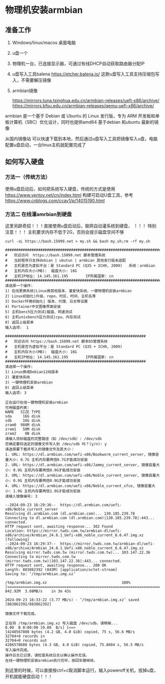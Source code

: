 # 物理机安装armbian

## 准备工作

1. Windows/linux/macos 桌面电脑
2. u盘一个
3. 物理机一台，已连接显示器，可通过有线DHCP自动获取路由器分配IP
4. u盘写入工具balena  https://etcher.balena.io/ 这款u盘写入工具支持压缩包写入，不需要解压镜像
5. armbian镜像
   
   https://mirrors.tuna.tsinghua.edu.cn/armbian-releases/uefi-x86/archive/
   https://mirrors.bfsu.edu.cn/armbian-releases/qemu-uefi-x86/archive/

armbian  是一个基于 Debian 或 Ubuntu 的 Linux 发行版，专为 ARM 开发板和单板计算机（SBC）优化设计，同时也提供amd64  基于debian 和ubuntu 最新的镜像

从国内镜像站 可以快速下载到本地，然后通过u盘写入工具把镜像写入u盘，电脑配置u盘启动，一台linux主机就配置完成了

## 如何写入硬盘

### 方法一（传统方法）

使用u盘启动后，如何把系统写入硬盘，传统的方式是使用 https://www.ventoy.net/cn/index.html 构建可启动U盘工具，参考 https://www.cnblogs.com/ccav1/p/14015190.html



### 方法二 在线灌amrbian到硬盘
这里另辟奇招！！！直接使用u盘启动后，联网自动灌系统到硬盘，
！！！ 特别注意！！！
主机要求内存不低于2G，否则会提示磁盘空间不够

```
curl -sL https://bash.15099.net > my.sh && bash my.sh;rm -rf my.sh

##################################################################################
#   欢迎访问  https://bash.15099.net 脚本管理系统
#   当前程序只支持debian | ubutun | armbian 其他发行版未适配
#   主机是否为虚拟平台：是 Standard PC (Q35 + ICH9, 2009)   系统：armbian
#   主机内存大小(MB):  磁盘大小: 16G
#   主机IP地址: 14.145.161.195        IP所属国家: cn
##################################################################################
请选择一个操作:
1) 在线更换系统|Linux换其他版本、灌爱快系统、一键物理机安装armbian
2) Linux初始化|升级、repo、时区、时间、主机名等
3) Docker环境初始化| 版本、代理、日志等设置
4) Portainer中文图像界面安装
5) 主机bench压力测试|磁盘、网速测试
6) 主机unixbench压力测试|cpu、内存测试
0) 返回上级菜单
输入选项:  1

################################################################
#   欢迎访问 https://bash.15099.net 脚本OS管理系统
#   主机是否为虚拟平台：是 Standard PC (Q35 + ICH9, 2009)
#   主机内存大小(MB):  磁盘大小: 16G
#   主机IP地址: 14.145.161.195        IP所属国家: cn
################################################################
请选择一个操作:
1) Linux换成Debian12纯版本
2) 灌爱快系统
3) 一键物理机安装armbian
0) 返回上级菜单
输入选项: 3

正在运行在线一键物理机安装armbian
可用磁盘列表:
NAME   SIZE TYPE
sda     16G disk
sdb     16G disk
zram0  988M disk
zram1   50M disk
zram2    0B disk
请输入目标磁盘的完整路径（如 /dev/sdb）: /dev/sdb
您确定要将选定的镜像文件写入到 /dev/sdb 吗？(y/n): y
请选择要下载并写入的镜像文件及其大小：
1. URL: https://dl.armbian.com/uefi-x86/Bookworm_current_server, 镜像容量大小: 0.7G 主机内存要两倍0.7G才能成功安装
2. URL: https://dl.armbian.com/uefi-x86/Jammy_current_server, 镜像容量大小: 0.9G 主机内存要两倍0.9G才能成功安装
3. URL: https://dl.armbian.com/uefi-x86/Noble_current_server, 镜像容量大小: 0.9G 主机内存要两倍0.9G才能成功安装
4. URL: https://dl.armbian.com/uefi-x86/Noble_current_xfce, 镜像容量大小: 1.9G 主机内存要两倍1.9G才能成功安装
请输入镜像编号: 3

--2024-09-23 16:29:36--  https://dl.armbian.com/uefi-x86/Noble_current_server
Resolving dl.armbian.com (dl.armbian.com)... 130.185.239.78
Connecting to dl.armbian.com (dl.armbian.com)|130.185.239.78|:443... connected.
HTTP request sent, awaiting response... 302 Found
Location: https://mirror.twds.com.tw/armbian-dl/uefi-x86/archive/Armbian_24.8.1_Uefi-x86_noble_current_6.6.47.img.xz [following]
--2024-09-23 16:29:37--  https://mirror.twds.com.tw/armbian-dl/uefi-x86/archive/Armbian_24.8.1_Uefi-x86_noble_current_6.6.47.img.xz
Resolving mirror.twds.com.tw (mirror.twds.com.tw)... 103.147.22.36
Connecting to mirror.twds.com.tw (mirror.twds.com.tw)|103.147.22.36|:443... connected.
HTTP request sent, awaiting response... 200 OK
Length: 883862392 (843M) [application/octet-stream]
Saving to: ‘/tmp/armbian.img.xz’

/tmp/armbian.img.xz                                  100%[===================================================================================================================>] 842.92M  3.08MB/s    in 3m 43s

2024-09-23 16:33:22 (3.77 MB/s) - ‘/tmp/armbian.img.xz’ saved [883862392/883862392]

镜像文件下载完成。

正在将 /tmp/armbian.img.xz 写入磁盘 /dev/sdb，请稍候...
0.00  B 0:00:00 [0.00  B/s] [<=>                                                                                                                                                                                ]4248567808 bytes (4.2 GB, 4.0 GiB) copied, 75 s, 56.6 MB/s
32704+0 records in
32704+0 records out
4286578688 bytes (4.3 GB, 4.0 GiB) copied, 75.8604 s, 56.5 MB/s
写入操作完成。
操作日志已记录，请检查系统日志以确认操作无误。
在线一键物理机安装armbian执行完毕，按回车键继续。

```
到这里的时候，可以直接按ctrl+c取消脚本运行，输入poweroff关机，拔掉u盘，开机就能硬盘启动！！！
